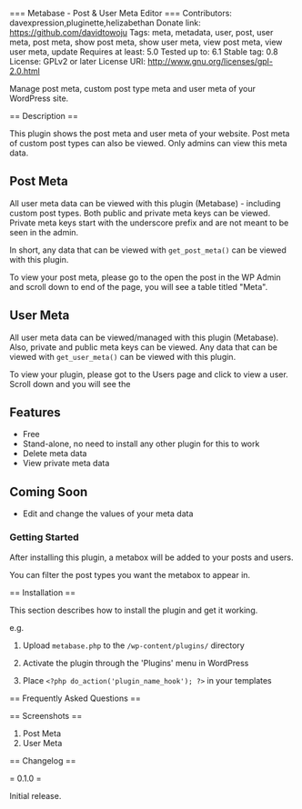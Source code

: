 === Metabase - Post & User Meta Editor ===
Contributors: davexpression,pluginette,helizabethan
Donate link: https://github.com/davidtowoju
Tags: meta, metadata, user, post, user meta, post meta, show post meta, show user meta, view post meta, view user meta, update
Requires at least: 5.0
Tested up to: 6.1
Stable tag: 0.8
License: GPLv2 or later
License URI: http://www.gnu.org/licenses/gpl-2.0.html

Manage post meta, custom post type meta and user meta of your WordPress site.

== Description ==

This plugin shows the post meta and user meta of your website. Post meta of custom post types can also be viewed. Only admins can view this meta data.

## Post Meta

All user meta data can be viewed with this plugin (Metabase) - including custom post types. Both public and private meta keys can be viewed. Private meta keys start with the underscore prefix and are not meant to be seen in the admin.

In short, any data that can be viewed with `get_post_meta()` can be viewed with this plugin.

To view your post meta, please go to the open the post in the WP Admin and scroll down to end of the page, you will see a table titled "Meta".

## User Meta

All user meta data can be viewed/managed with this plugin (Metabase). Also, private and public meta keys can be viewed. Any data that can be viewed with `get_user_meta()` can be viewed with this plugin.

To view your plugin, please got to the Users page and click to view a user. Scroll down and you will see the

## Features

- Free
- Stand-alone, no need to install any other plugin for this to work
- Delete meta data
- View private meta data

## Coming Soon
- Edit and change the values of your meta data


### Getting Started

After installing this plugin, a metabox will be added to your posts and users.

You can filter the post types you want the metabox to appear in.


== Installation ==



This section describes how to install the plugin and get it working.



e.g.



1. Upload `metabase.php` to the `/wp-content/plugins/` directory

1. Activate the plugin through the 'Plugins' menu in WordPress

1. Place `<?php do_action('plugin_name_hook'); ?>` in your templates



== Frequently Asked Questions ==



== Screenshots ==
1. Post Meta
2. User Meta


== Changelog ==



= 0.1.0 =

Initial release.
